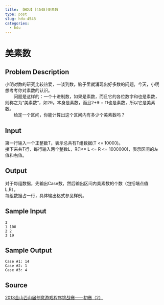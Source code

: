 ```yaml
---
title: 【HDU】[4548]美素数
type: post
slug: hdu-4548
categories:
  - hdu
---
```


# 美素数

## Problem Description

小明对数的研究比较热爱，一谈到数，脑子里就涌现出好多数的问题，今天，小明想考考你对素数的认识。  
　　问题是这样的：一个十进制数，如果是素数，而且它的各位数字和也是素数，则称之为“美素数”，如29，本身是素数，而且2+9 = 11也是素数，所以它是美素数。  
　　给定一个区间，你能计算出这个区间内有多少个美素数吗？

## Input

第一行输入一个正整数T，表示总共有T组数据(T <= 10000)。  
接下来共T行，每行输入两个整数L，R(1<= L <= R <= 1000000)，表示区间的左值和右值。

## Output

对于每组数据，先输出Case数，然后输出区间内美素数的个数（包括端点值L,R）。  
每组数据占一行，具体输出格式参见样例。

## Sample Input

```
3
1 100
2 2
3 19
```

## Sample Output

```
Case #1: 14
Case #2: 1
Case #3: 4

```

## Source

[2013金山西山居创意游戏程序挑战赛——初赛（2）](https://acm.hdu.edu.cn//search.php?field=problem&key=2013%BD%F0%C9%BD%CE%F7%C9%BD%BE%D3%B4%B4%D2%E2%D3%CE%CF%B7%B3%CC%D0%F2%CC%F4%D5%BD%C8%FC%A1%AA%A1%AA%B3%F5%C8%FC%A3%A82%A3%A9&source=1&searchmode=source)
